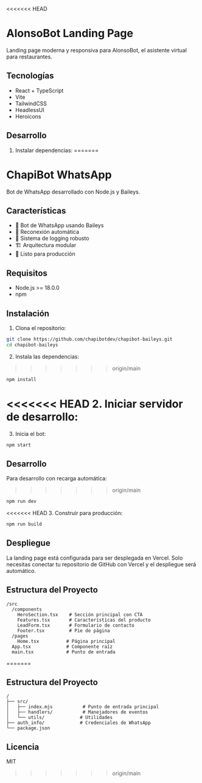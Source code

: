 <<<<<<< HEAD
# AlonsoBot Landing Page

Landing page moderna y responsiva para AlonsoBot, el asistente virtual para restaurantes.

## Tecnologías

- React + TypeScript
- Vite
- TailwindCSS
- HeadlessUI
- Heroicons

## Desarrollo

1. Instalar dependencias:
=======
# ChapiBot WhatsApp

Bot de WhatsApp desarrollado con Node.js y Baileys.

## Características

- 🤖 Bot de WhatsApp usando Baileys
- 🔄 Reconexión automática
- 📝 Sistema de logging robusto
- 🏗️ Arquitectura modular
- 🚀 Listo para producción

## Requisitos

- Node.js >= 18.0.0
- npm

## Instalación

1. Clona el repositorio:
```bash
git clone https://github.com/chapibotdev/chapibot-baileys.git
cd chapibot-baileys
```

2. Instala las dependencias:
>>>>>>> origin/main
```bash
npm install
```

<<<<<<< HEAD
2. Iniciar servidor de desarrollo:
=======
3. Inicia el bot:
```bash
npm start
```

## Desarrollo

Para desarrollo con recarga automática:
>>>>>>> origin/main
```bash
npm run dev
```

<<<<<<< HEAD
3. Construir para producción:
```bash
npm run build
```

## Despliegue

La landing page está configurada para ser desplegada en Vercel. Solo necesitas conectar tu repositorio de GitHub con Vercel y el despliegue será automático.

## Estructura del Proyecto

```
/src
  /components
    HeroSection.tsx    # Sección principal con CTA
    Features.tsx       # Características del producto
    LeadForm.tsx       # Formulario de contacto
    Footer.tsx         # Pie de página
  /pages
    Home.tsx          # Página principal
  App.tsx             # Componente raíz
  main.tsx            # Punto de entrada
```
=======
## Estructura del Proyecto

```
/
├── src/
│   ├── index.mjs           # Punto de entrada principal
│   ├── handlers/           # Manejadores de eventos
│   └── utils/             # Utilidades
├── auth_info/             # Credenciales de WhatsApp
└── package.json
```

## Licencia

MIT
>>>>>>> origin/main
